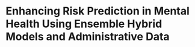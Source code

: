 
# Enhancing Risk Prediction in Mental Health Using Ensemble Hybrid Models and Administrative Data

